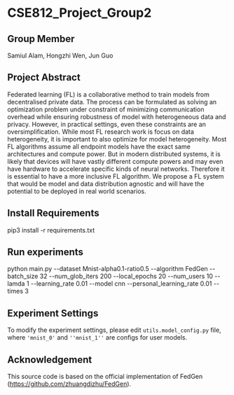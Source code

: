 # CSE812_Project_Group2
## Group Member
Samiul Alam, Hongzhi Wen, Jun Guo

## Project Abstract
Federated learning (FL) is a collaborative method to train models from decentralised private data. The process can be formulated as solving an optimization problem under constraint of minimizing communication overhead while ensuring robustness of model with heterogeneous data and privacy. However, in practical settings, even these constraints are an oversimplification. While most FL research work is focus on data heterogeneity, it is important to also optimize for model heterogeneity. Most FL algorithms assume all endpoint models have the exact same architectures and compute power. But in modern distributed systems, it is likely that devices will have vastly different compute powers and may even have hardware to accelerate specific kinds of neural networks. Therefore it is essential to have a more inclusive FL algorithm. We propose a FL system that would be model and data distribution agnostic and will have the potential to be deployed in real world scenarios. 

## Install Requirements
pip3 install -r requirements.txt

## Run experiments
python main.py --dataset Mnist-alpha0.1-ratio0.5 --algorithm FedGen --batch_size 32 --num_glob_iters 200 --local_epochs 20 --num_users 10 --lamda 1 --learning_rate 0.01 --model cnn --personal_learning_rate 0.01 --times 3 

## Experiment Settings
To modify the experiment settings, please edit `utils.model_config.py` file, where `'mnist_0'` and `''mnist_1''` are configs for user models.

## Acknowledgement
This source code is based on the official implementation of FedGen (https://github.com/zhuangdizhu/FedGen).
